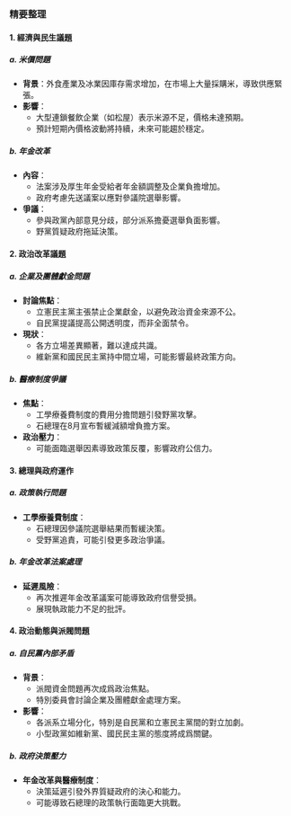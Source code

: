 ### 精要整理

#### 1. 經濟與民生議題

##### a. 米價問題
- **背景**：外食產業及冰業因庫存需求增加，在市場上大量採購米，導致供應緊張。
- **影響**：
  - 大型連鎖餐飲企業（如松屋）表示米源不足，價格未達預期。
  - 預計短期內價格波動將持續，未來可能趨於穩定。

##### b. 年金改革
- **內容**：
  - 法案涉及厚生年金受給者年金額調整及企業負擔增加。
  - 政府考慮先送議案以應對參議院選舉影響。
- **爭議**：
  - 參與政黨內部意見分歧，部分派系擔憂選舉負面影響。
  - 野黨質疑政府拖延決策。

#### 2. 政治改革議題

##### a. 企業及團體獻金問題
- **討論焦點**：
  - 立憲民主黨主張禁止企業獻金，以避免政治資金來源不公。
  - 自民黨提議提高公開透明度，而非全面禁令。
- **現狀**：
  - 各方立場差異顯著，難以達成共識。
  - 維新黨和國民民主黨持中間立場，可能影響最終政策方向。

##### b. 醫療制度爭議
- **焦點**：
  - 工學療養費制度的費用分擔問題引發野黨攻擊。
  - 石總理在8月宣布暫緩減額增負擔方案。
- **政治壓力**：
  - 可能面臨選舉因素導致政策反覆，影響政府公信力。

#### 3. 總理與政府運作

##### a. 政策執行問題
- **工學療養費制度**：
  - 石總理因參議院選舉結果而暫緩決策。
  - 受野黨追責，可能引發更多政治爭議。

##### b. 年金改革法案處理
- **延遲風險**：
  - 再次推遲年金改革議案可能導致政府信譽受損。
  - 展現執政能力不足的批評。

#### 4. 政治動態與派閥問題

##### a. 自民黨內部矛盾
- **背景**：
  - 派閥資金問題再次成爲政治焦點。
  - 特別委員會討論企業及團體獻金處理方案。
- **影響**：
  - 各派系立場分化，特別是自民黨和立憲民主黨間的對立加劇。
  - 小型政黨如維新黨、國民民主黨的態度將成爲關鍵。

##### b. 政府決策壓力
- **年金改革與醫療制度**：
  - 決策延遲引發外界質疑政府的決心和能力。
  - 可能導致石總理的政策執行面臨更大挑戰。